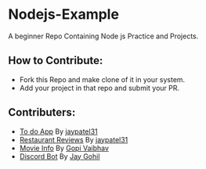 # Nodejs-Example
A beginner Repo Containing Node js Practice and Projects.

## How to Contribute:
* Fork this Repo and make clone of it in your system.
* Add your project in that repo and submit your PR.

## Contributers:
* [To do App](https://github.com/jaypatel31/Nodejs-Example/tree/master/to-do-app) By [jaypatel31](https://github.com/jaypatel31)
* [Restaurant Reviews](https://github.com/jaypatel31/Nodejs-Example/tree/master/restaurant-reviews) By [jaypatel31](https://github.com/jaypatel31)
* [Movie Info](https://github.com/jaypatel31/Nodejs-Example/tree/master/movie-info) By [Gopi Vaibhav](https://github.com/gopivaibhav)
* [Discord Bot](https://github.com/gohil-jay/Nodejs-Example/tree/master/discord-bot) By [Jay Gohil](https://jay-gohil.me/)
